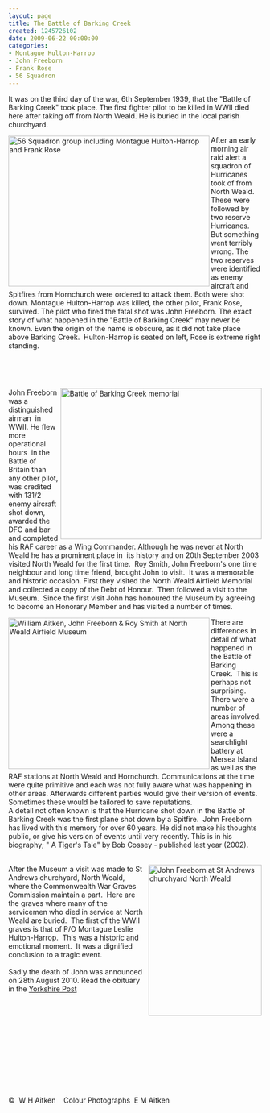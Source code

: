 ```yaml
---
layout: page
title: The Battle of Barking Creek
created: 1245726102
date: 2009-06-22 00:00:00
categories:
- Montague Hulton-Harrop
- John Freeborn
- Frank Rose
- 56 Squadron
---
```

<p>It was on the third day of the war, 6th September 1939, that the &quot;Battle of Barking Creek&quot; took place. The first fighter pilot to be killed in WWII died here after taking off from North Weald. He is buried in the local parish churchyard.</p><p><img class="article" height="299" width="400" align="left" alt="56 Squadron group including Montague Hulton-Harrop and Frank Rose" src="{{ site.JB.BASE_PATH }}/images/BarkingCreek_56_Sqd_group_0.jpg" /> After an early morning air raid alert a squadron of Hurricanes took of from North Weald. These were followed by two reserve Hurricanes. But something went terribly wrong. The two reserves were identified as enemy aircraft and Spitfires from Hornchurch were ordered to attack them. Both were shot down. Montague Hulton-Harrop was killed, the other pilot, Frank Rose, survived. The pilot who fired the fatal shot was John Freeborn. The exact story of what happened in the &quot;Battle of Barking Creek&quot; may never be known. Even the origin of the name is obscure, as it did not take place above Barking Creek.&nbsp; Hulton-Harrop is seated on left, Rose is extreme right standing.</p><p>&nbsp;</p><p>&nbsp;</p><p><img class="article" height="300" width="400" align="right" alt="Battle of Barking Creek memorial" src="{{ site.JB.BASE_PATH }}/images/BarkingCreek_memorial.jpg" />John Freeborn was a distinguished airman&nbsp; in WWII. He flew more operational hours&nbsp; in the Battle of Britain than any other pilot, was credited with 131/2 enemy aircraft&nbsp; shot down, awarded the DFC and bar and completed his RAF career as a Wing Commander. Although he was never at North Weald he has a prominent place in&nbsp; its history and on 20th September 2003 visited North Weald for the first time.&nbsp; Roy Smith, John Freeborn's one time neighbour and long time friend, brought John to visit.&nbsp; It was a memorable and historic occasion. First they visited the North Weald Airfield Memorial and collected a copy of the Debt of Honour.&nbsp; Then followed a visit to the Museum.&nbsp; Since the first visit John has honoured the Museum by agreeing to become an Honorary Member and has visited a number of times.</p><p><img class="article" height="300" width="400" align="left" alt="William Aitken, John Freeborn & Roy Smith at North Weald Airfield Museum" src="{{ site.JB.BASE_PATH }}/images/museum1.jpg" />There are differences in detail of what happened in the Battle of Barking Creek.&nbsp; This is perhaps not surprising. There were a number of areas involved. Among these were a searchlight battery at Mersea Island as well as the RAF stations at North Weald and Hornchurch. Communications at the time were quite primitive and each was not fully aware what was happening in other areas. Afterwards different parties would give their version of events. Sometimes these would be tailored to save reputations.<br />A detail not often known is that the Hurricane shot down in the Battle of Barking Creek was the first plane shot down by a Spitfire.&nbsp; John Freeborn has lived with this memory for over 60 years. He did not make his thoughts public, or give his version of events until very recently. This is in his biography; &quot;                                               A Tiger's Tale&quot; by Bob Cossey - published last year (2002).<br />&nbsp;</p><p><img class="article" height="300" width="225" align="right" src="{{ site.JB.BASE_PATH }}/images/churchyard1.jpg" alt="John Freeborn at St Andrews churchyard North Weald" /> After the Museum a visit was made to St Andrews churchyard, North Weald, where the Commonwealth War Graves Commission maintain a part.&nbsp; Here are the graves where many of the servicemen who died in service at North Weald are buried.&nbsp; The first of the WWII graves is that of P/O Montague Leslie Hulton-Harrop.&nbsp; This was a historic and emotional moment.&nbsp; It was a dignified conclusion to a tragic event.<br /><br />Sadly the death of John was announced on 28th August 2010.  Read the obituary in the <a href="http://www.yorkshirepost.co.uk/obituaries/John-Freeborn.6512605.jp">Yorkshire Post</a>&nbsp;<br /><br />&nbsp;<br /><br />&nbsp;<br /><br />&nbsp;<br /><br /><br />&nbsp; <br /><br />&nbsp;<br /><br />&copy;&nbsp; W H Aitken&nbsp;&nbsp;&nbsp; Colour Photographs&nbsp; E M Aitken</p>
